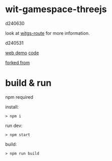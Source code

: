 # wit-gamespace-threejs

d240630

look at [witgs-route](https://github.com/tynrare/witgs-route) for more information.

d240531

[web demo](https://wit-gamespace-threejs.netlify.app/)
[code](https://github.com/tynrare/wit-gamespace-threejs)

[forked from](https://github.com/tynrare/camera-thirdperson-threejs)

# build & run

npm required

install:
```
> npm i
```

run dev:
```
> npm start
```

build:
```
> npm run build
```


